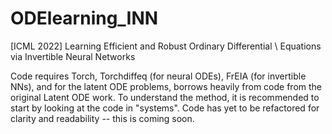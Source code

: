 # ODElearning_INN
[ICML 2022] Learning Efficient and Robust Ordinary Differential \\ Equations via Invertible Neural Networks

Code requires Torch, Torchdiffeq (for neural ODEs), FrEIA (for invertible NNs), and for the latent ODE problems, borrows heavily from code from the original Latent ODE work.
To understand the method, it is recommended to start by looking at the code in "systems".
Code has yet to be refactored for clarity and readability -- this is coming soon.
